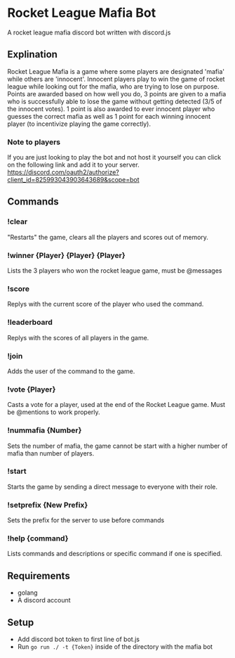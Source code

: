# Rocket League Mafia Bot
A rocket league mafia discord bot written with discord.js
## Explination
Rocket League Mafia is a game where some players are designated 'mafia' while others are 'innocent'. Innocent players play to win the game of rocket league while looking out for the mafia, who are trying to lose on purpose. Points are awarded based on how well you do, 3 points are given to a mafia who is successfully able to lose the game without getting detected (3/5 of the innocent votes). 1 point is also awarded to ever innocent player who guesses the correct mafia as well as 1 point for each winning innocent player (to incentivize playing the game correctly).
### Note to players
If you are just looking to play the bot and not host it yourself you can click on the following link and add it to your server. https://discord.com/oauth2/authorize?client_id=825993043903643689&scope=bot
## Commands
### !clear
"Restarts" the game, clears all the players and scores out of memory.
### !winner {Player} {Player} {Player}
Lists the 3 players who won the rocket league game, must be @messages
### !score
Replys with the current score of the player who used the command.
### !leaderboard
Replys with the scores of all players in the game.
### !join
Adds the user of the command to the game.
### !vote {Player}
Casts a vote for a player, used at the end of the Rocket League game. Must be @mentions to work properly.
### !nummafia {Number}
Sets the number of mafia, the game cannot be start with a higher number of mafia than number of players.
### !start
Starts the game by sending a direct message to everyone with their role.
### !setprefix {New Prefix}
Sets the prefix for the server to use before commands
### !help {command}
Lists commands and descriptions or specific command if one is specified.
## Requirements
* golang
* A discord account
## Setup
* Add discord bot token to first line of bot.js
* Run `go run ./ -t {Token}` inside of the directory with the mafia bot
